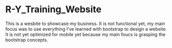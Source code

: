 # R-Y_Training_Website
This is a wesbite to showcase my business. It is not functional yet, my main focus was to use everything I've learned with bootstrap to design a website. It is not yet optimized for mobile yet because my main foucs is grasping the bootstrap concepts.
